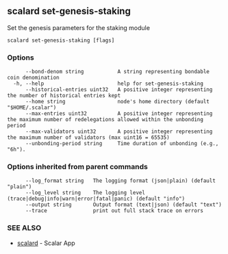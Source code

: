 ## scalard set-genesis-staking

Set the genesis parameters for the staking module

```
scalard set-genesis-staking [flags]
```

### Options

```
      --bond-denom string           A string representing bondable coin denomination
  -h, --help                        help for set-genesis-staking
      --historical-entries uint32   A positive integer representing the number of historical entries kept
      --home string                 node's home directory (default "$HOME/.scalar")
      --max-entries uint32          A positive integer representing the maximum number of redelegations allowed within the unbonding period
      --max-validators uint32       A positive integer representing the maximum number of validators (max uint16 = 65535)
      --unbonding-period string     Time duration of unbonding (e.g., "6h").
```

### Options inherited from parent commands

```
      --log_format string   The logging format (json|plain) (default "plain")
      --log_level string    The logging level (trace|debug|info|warn|error|fatal|panic) (default "info")
      --output string       Output format (text|json) (default "text")
      --trace               print out full stack trace on errors
```

### SEE ALSO

- [scalard](scalard.md) - Scalar App
